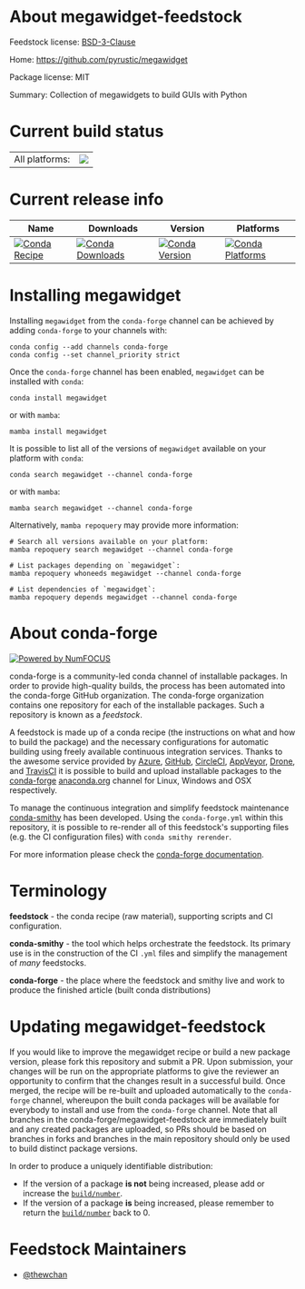 About megawidget-feedstock
==========================

Feedstock license: [BSD-3-Clause](https://github.com/conda-forge/megawidget-feedstock/blob/main/LICENSE.txt)

Home: https://github.com/pyrustic/megawidget

Package license: MIT

Summary: Collection of megawidgets to build GUIs with Python

Current build status
====================


<table><tr><td>All platforms:</td>
    <td>
      <a href="https://dev.azure.com/conda-forge/feedstock-builds/_build/latest?definitionId=16803&branchName=main">
        <img src="https://dev.azure.com/conda-forge/feedstock-builds/_apis/build/status/megawidget-feedstock?branchName=main">
      </a>
    </td>
  </tr>
</table>

Current release info
====================

| Name | Downloads | Version | Platforms |
| --- | --- | --- | --- |
| [![Conda Recipe](https://img.shields.io/badge/recipe-megawidget-green.svg)](https://anaconda.org/conda-forge/megawidget) | [![Conda Downloads](https://img.shields.io/conda/dn/conda-forge/megawidget.svg)](https://anaconda.org/conda-forge/megawidget) | [![Conda Version](https://img.shields.io/conda/vn/conda-forge/megawidget.svg)](https://anaconda.org/conda-forge/megawidget) | [![Conda Platforms](https://img.shields.io/conda/pn/conda-forge/megawidget.svg)](https://anaconda.org/conda-forge/megawidget) |

Installing megawidget
=====================

Installing `megawidget` from the `conda-forge` channel can be achieved by adding `conda-forge` to your channels with:

```
conda config --add channels conda-forge
conda config --set channel_priority strict
```

Once the `conda-forge` channel has been enabled, `megawidget` can be installed with `conda`:

```
conda install megawidget
```

or with `mamba`:

```
mamba install megawidget
```

It is possible to list all of the versions of `megawidget` available on your platform with `conda`:

```
conda search megawidget --channel conda-forge
```

or with `mamba`:

```
mamba search megawidget --channel conda-forge
```

Alternatively, `mamba repoquery` may provide more information:

```
# Search all versions available on your platform:
mamba repoquery search megawidget --channel conda-forge

# List packages depending on `megawidget`:
mamba repoquery whoneeds megawidget --channel conda-forge

# List dependencies of `megawidget`:
mamba repoquery depends megawidget --channel conda-forge
```


About conda-forge
=================

[![Powered by
NumFOCUS](https://img.shields.io/badge/powered%20by-NumFOCUS-orange.svg?style=flat&colorA=E1523D&colorB=007D8A)](https://numfocus.org)

conda-forge is a community-led conda channel of installable packages.
In order to provide high-quality builds, the process has been automated into the
conda-forge GitHub organization. The conda-forge organization contains one repository
for each of the installable packages. Such a repository is known as a *feedstock*.

A feedstock is made up of a conda recipe (the instructions on what and how to build
the package) and the necessary configurations for automatic building using freely
available continuous integration services. Thanks to the awesome service provided by
[Azure](https://azure.microsoft.com/en-us/services/devops/), [GitHub](https://github.com/),
[CircleCI](https://circleci.com/), [AppVeyor](https://www.appveyor.com/),
[Drone](https://cloud.drone.io/welcome), and [TravisCI](https://travis-ci.com/)
it is possible to build and upload installable packages to the
[conda-forge](https://anaconda.org/conda-forge) [anaconda.org](https://anaconda.org/)
channel for Linux, Windows and OSX respectively.

To manage the continuous integration and simplify feedstock maintenance
[conda-smithy](https://github.com/conda-forge/conda-smithy) has been developed.
Using the ``conda-forge.yml`` within this repository, it is possible to re-render all of
this feedstock's supporting files (e.g. the CI configuration files) with ``conda smithy rerender``.

For more information please check the [conda-forge documentation](https://conda-forge.org/docs/).

Terminology
===========

**feedstock** - the conda recipe (raw material), supporting scripts and CI configuration.

**conda-smithy** - the tool which helps orchestrate the feedstock.
                   Its primary use is in the construction of the CI ``.yml`` files
                   and simplify the management of *many* feedstocks.

**conda-forge** - the place where the feedstock and smithy live and work to
                  produce the finished article (built conda distributions)


Updating megawidget-feedstock
=============================

If you would like to improve the megawidget recipe or build a new
package version, please fork this repository and submit a PR. Upon submission,
your changes will be run on the appropriate platforms to give the reviewer an
opportunity to confirm that the changes result in a successful build. Once
merged, the recipe will be re-built and uploaded automatically to the
`conda-forge` channel, whereupon the built conda packages will be available for
everybody to install and use from the `conda-forge` channel.
Note that all branches in the conda-forge/megawidget-feedstock are
immediately built and any created packages are uploaded, so PRs should be based
on branches in forks and branches in the main repository should only be used to
build distinct package versions.

In order to produce a uniquely identifiable distribution:
 * If the version of a package **is not** being increased, please add or increase
   the [``build/number``](https://docs.conda.io/projects/conda-build/en/latest/resources/define-metadata.html#build-number-and-string).
 * If the version of a package **is** being increased, please remember to return
   the [``build/number``](https://docs.conda.io/projects/conda-build/en/latest/resources/define-metadata.html#build-number-and-string)
   back to 0.

Feedstock Maintainers
=====================

* [@thewchan](https://github.com/thewchan/)

